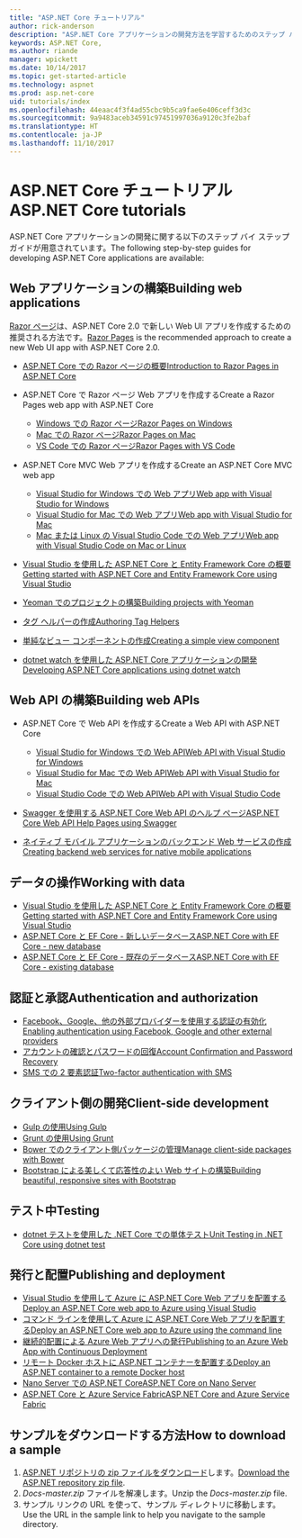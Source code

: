 ```yaml
---
title: "ASP.NET Core チュートリアル"
author: rick-anderson
description: "ASP.NET Core アプリケーションの開発方法を学習するためのステップ バイ ステップ ガイドの一覧です。"
keywords: ASP.NET Core,
ms.author: riande
manager: wpickett
ms.date: 10/14/2017
ms.topic: get-started-article
ms.technology: aspnet
ms.prod: asp.net-core
uid: tutorials/index
ms.openlocfilehash: 44eaac4f3f4ad55cbc9b5ca9fae6e406ceff3d3c
ms.sourcegitcommit: 9a9483aceb34591c97451997036a9120c3fe2baf
ms.translationtype: HT
ms.contentlocale: ja-JP
ms.lasthandoff: 11/10/2017
---
```

# <a name="aspnet-core-tutorials"></a><span data-ttu-id="c4c06-104">ASP.NET Core チュートリアル</span><span class="sxs-lookup"><span data-stu-id="c4c06-104">ASP.NET Core tutorials</span></span>

<span data-ttu-id="c4c06-105">ASP.NET Core アプリケーションの開発に関する以下のステップ バイ ステップ ガイドが用意されています。</span><span class="sxs-lookup"><span data-stu-id="c4c06-105">The following step-by-step guides for developing ASP.NET Core applications are available:</span></span>

## <a name="building-web-applications"></a><span data-ttu-id="c4c06-106">Web アプリケーションの構築</span><span class="sxs-lookup"><span data-stu-id="c4c06-106">Building web applications</span></span>

<span data-ttu-id="c4c06-107">[Razor ページ](xref:mvc/razor-pages/index)は、ASP.NET Core 2.0 で新しい Web UI アプリを作成するための推奨される方法です。</span><span class="sxs-lookup"><span data-stu-id="c4c06-107">[Razor Pages](xref:mvc/razor-pages/index) is the recommended approach to create a new Web UI app with ASP.NET Core 2.0.</span></span>

* [<span data-ttu-id="c4c06-108">ASP.NET Core での Razor ページの概要</span><span class="sxs-lookup"><span data-stu-id="c4c06-108">Introduction to Razor Pages in ASP.NET Core</span></span>](xref:mvc/razor-pages/index)
* <span data-ttu-id="c4c06-109">ASP.NET Core で Razor ページ Web アプリを作成する</span><span class="sxs-lookup"><span data-stu-id="c4c06-109">Create a Razor Pages web app with ASP.NET Core</span></span>

   * [<span data-ttu-id="c4c06-110">Windows での Razor ページ</span><span class="sxs-lookup"><span data-stu-id="c4c06-110">Razor Pages on Windows</span></span>](xref:tutorials/razor-pages/index)
   * [<span data-ttu-id="c4c06-111">Mac での Razor ページ</span><span class="sxs-lookup"><span data-stu-id="c4c06-111">Razor Pages on Mac</span></span>](xref:tutorials/razor-pages-mac/index)
   * [<span data-ttu-id="c4c06-112">VS Code での Razor ページ</span><span class="sxs-lookup"><span data-stu-id="c4c06-112">Razor Pages with VS Code</span></span>](xref:tutorials/razor-pages-vsc/index)  

* <span data-ttu-id="c4c06-113">ASP.NET Core MVC Web アプリを作成する</span><span class="sxs-lookup"><span data-stu-id="c4c06-113">Create an ASP.NET Core MVC web app</span></span>

   * [<span data-ttu-id="c4c06-114">Visual Studio for Windows での Web アプリ</span><span class="sxs-lookup"><span data-stu-id="c4c06-114">Web app with Visual Studio for Windows</span></span>](first-mvc-app/index.md)
   * [<span data-ttu-id="c4c06-115">Visual Studio for Mac での Web アプリ</span><span class="sxs-lookup"><span data-stu-id="c4c06-115">Web app with Visual Studio for Mac</span></span>](first-mvc-app-mac/index.md)
   * [<span data-ttu-id="c4c06-116">Mac または Linux の Visual Studio Code での Web アプリ</span><span class="sxs-lookup"><span data-stu-id="c4c06-116">Web app with Visual Studio Code on Mac or Linux</span></span>](first-mvc-app-xplat/index.md)

* [<span data-ttu-id="c4c06-117">Visual Studio を使用した ASP.NET Core と Entity Framework Core の概要</span><span class="sxs-lookup"><span data-stu-id="c4c06-117">Getting started with ASP.NET Core and Entity Framework Core using Visual Studio</span></span>](../data/ef-mvc/index.md)
* [<span data-ttu-id="c4c06-118">Yeoman でのプロジェクトの構築</span><span class="sxs-lookup"><span data-stu-id="c4c06-118">Building projects with Yeoman</span></span>](../client-side/yeoman.md)
* [<span data-ttu-id="c4c06-119">タグ ヘルパーの作成</span><span class="sxs-lookup"><span data-stu-id="c4c06-119">Authoring Tag Helpers</span></span>](../mvc/views/tag-helpers/authoring.md)
* [<span data-ttu-id="c4c06-120">単純なビュー コンポーネントの作成</span><span class="sxs-lookup"><span data-stu-id="c4c06-120">Creating a simple view component</span></span>](../mvc/views/view-components.md#walkthrough-creating-a-simple-view-component)
* [<span data-ttu-id="c4c06-121">dotnet watch を使用した ASP.NET Core アプリケーションの開発</span><span class="sxs-lookup"><span data-stu-id="c4c06-121">Developing ASP.NET Core applications using dotnet watch</span></span>](dotnet-watch.md)

## <a name="building-web-apis"></a><span data-ttu-id="c4c06-122">Web API の構築</span><span class="sxs-lookup"><span data-stu-id="c4c06-122">Building web APIs</span></span>
* <span data-ttu-id="c4c06-123">ASP.NET Core で Web API を作成する</span><span class="sxs-lookup"><span data-stu-id="c4c06-123">Create a Web API with ASP.NET Core</span></span>

  * [<span data-ttu-id="c4c06-124">Visual Studio for Windows での Web API</span><span class="sxs-lookup"><span data-stu-id="c4c06-124">Web API with Visual Studio for Windows</span></span>](first-web-api.md)
  * [<span data-ttu-id="c4c06-125">Visual Studio for Mac での Web API</span><span class="sxs-lookup"><span data-stu-id="c4c06-125">Web API with Visual Studio for Mac</span></span>](xref:tutorials/first-web-api-mac)
  * [<span data-ttu-id="c4c06-126">Visual Studio Code での Web API</span><span class="sxs-lookup"><span data-stu-id="c4c06-126">Web API with Visual Studio Code</span></span>](web-api-vsc.md)
  
* [<span data-ttu-id="c4c06-127">Swagger を使用する ASP.NET Core Web API のヘルプ ページ</span><span class="sxs-lookup"><span data-stu-id="c4c06-127">ASP.NET Core Web API Help Pages using Swagger</span></span>](web-api-help-pages-using-swagger.md)
* [<span data-ttu-id="c4c06-128">ネイティブ モバイル アプリケーションのバックエンド Web サービスの作成</span><span class="sxs-lookup"><span data-stu-id="c4c06-128">Creating backend web services for native mobile applications</span></span>](../mobile/native-mobile-backend.md)

## <a name="working-with-data"></a><span data-ttu-id="c4c06-129">データの操作</span><span class="sxs-lookup"><span data-stu-id="c4c06-129">Working with data</span></span>
* [<span data-ttu-id="c4c06-130">Visual Studio を使用した ASP.NET Core と Entity Framework Core の概要</span><span class="sxs-lookup"><span data-stu-id="c4c06-130">Getting started with ASP.NET Core and Entity Framework Core using Visual Studio</span></span>](../data/ef-mvc/index.md)
* [<span data-ttu-id="c4c06-131">ASP.NET Core と EF Core - 新しいデータベース</span><span class="sxs-lookup"><span data-stu-id="c4c06-131">ASP.NET Core with EF Core - new database</span></span>](https://docs.microsoft.com/ef/core/get-started/aspnetcore/new-db)
* [<span data-ttu-id="c4c06-132">ASP.NET Core と EF Core - 既存のデータベース</span><span class="sxs-lookup"><span data-stu-id="c4c06-132">ASP.NET Core with EF Core - existing database</span></span>](https://docs.microsoft.com/ef/core/get-started/aspnetcore/existing-db)

## <a name="authentication-and-authorization"></a><span data-ttu-id="c4c06-133">認証と承認</span><span class="sxs-lookup"><span data-stu-id="c4c06-133">Authentication and authorization</span></span>
* [<span data-ttu-id="c4c06-134">Facebook、Google、他の外部プロバイダーを使用する認証の有効化</span><span class="sxs-lookup"><span data-stu-id="c4c06-134">Enabling authentication using Facebook, Google and other external providers</span></span>](../security/authentication/social/index.md)
* [<span data-ttu-id="c4c06-135">アカウントの確認とパスワードの回復</span><span class="sxs-lookup"><span data-stu-id="c4c06-135">Account Confirmation and Password Recovery</span></span>](../security/authentication/accconfirm.md)
* [<span data-ttu-id="c4c06-136">SMS での 2 要素認証</span><span class="sxs-lookup"><span data-stu-id="c4c06-136">Two-factor authentication with SMS</span></span>](../security/authentication/2fa.md)

## <a name="client-side-development"></a><span data-ttu-id="c4c06-137">クライアント側の開発</span><span class="sxs-lookup"><span data-stu-id="c4c06-137">Client-side development</span></span>
* [<span data-ttu-id="c4c06-138">Gulp の使用</span><span class="sxs-lookup"><span data-stu-id="c4c06-138">Using Gulp</span></span>](../client-side/using-gulp.md)
* [<span data-ttu-id="c4c06-139">Grunt の使用</span><span class="sxs-lookup"><span data-stu-id="c4c06-139">Using Grunt</span></span>](../client-side/using-grunt.md)
* [<span data-ttu-id="c4c06-140">Bower でのクライアント側パッケージの管理</span><span class="sxs-lookup"><span data-stu-id="c4c06-140">Manage client-side packages with Bower</span></span>](../client-side/bower.md)
* [<span data-ttu-id="c4c06-141">Bootstrap による美しくて応答性のよい Web サイトの構築</span><span class="sxs-lookup"><span data-stu-id="c4c06-141">Building beautiful, responsive sites with Bootstrap</span></span>](../client-side/bootstrap.md)

## <a name="testing"></a><span data-ttu-id="c4c06-142">テスト中</span><span class="sxs-lookup"><span data-stu-id="c4c06-142">Testing</span></span>
* [<span data-ttu-id="c4c06-143">dotnet テストを使用した .NET Core での単体テスト</span><span class="sxs-lookup"><span data-stu-id="c4c06-143">Unit Testing in .NET Core using dotnet test</span></span>](https://docs.microsoft.com/dotnet/articles/core/testing/unit-testing-with-dotnet-test)

## <a name="publishing-and-deployment"></a><span data-ttu-id="c4c06-144">発行と配置</span><span class="sxs-lookup"><span data-stu-id="c4c06-144">Publishing and deployment</span></span>
* [<span data-ttu-id="c4c06-145">Visual Studio を使用して Azure に ASP.NET Core Web アプリを配置する</span><span class="sxs-lookup"><span data-stu-id="c4c06-145">Deploy an ASP.NET Core web app to Azure using Visual Studio</span></span>](publish-to-azure-webapp-using-vs.md)
* [<span data-ttu-id="c4c06-146">コマンド ラインを使用して Azure に ASP.NET Core Web アプリを配置する</span><span class="sxs-lookup"><span data-stu-id="c4c06-146">Deploy an ASP.NET Core web app to Azure using the command line</span></span>](publish-to-azure-webapp-using-cli.md)
* [<span data-ttu-id="c4c06-147">継続的配置による Azure Web アプリへの発行</span><span class="sxs-lookup"><span data-stu-id="c4c06-147">Publishing to an Azure Web App with Continuous Deployment</span></span>](../publishing/azure-continuous-deployment.md)
* [<span data-ttu-id="c4c06-148">リモート Docker ホストに ASP.NET コンテナーを配置する</span><span class="sxs-lookup"><span data-stu-id="c4c06-148">Deploy an ASP.NET container to a remote Docker host</span></span>](https://docs.microsoft.com/azure/vs-azure-tools-docker-hosting-web-apps-in-docker)
* [<span data-ttu-id="c4c06-149">Nano Server での ASP.NET Core</span><span class="sxs-lookup"><span data-stu-id="c4c06-149">ASP.NET Core on Nano Server</span></span>](nano-server.md)
* [<span data-ttu-id="c4c06-150">ASP.NET Core と Azure Service Fabric</span><span class="sxs-lookup"><span data-stu-id="c4c06-150">ASP.NET Core and Azure Service Fabric</span></span>](https://docs.microsoft.com/azure/service-fabric/service-fabric-add-a-web-frontend)

<a name="download"></a> 
## <a name="how-to-download-a-sample"></a><span data-ttu-id="c4c06-151">サンプルをダウンロードする方法</span><span class="sxs-lookup"><span data-stu-id="c4c06-151">How to download a sample</span></span>
1. <span data-ttu-id="c4c06-152">[ASP.NET リポジトリの zip ファイルをダウンロード](https://codeload.github.com/aspnet/Docs/zip/master)します。</span><span class="sxs-lookup"><span data-stu-id="c4c06-152">[Download the ASP.NET repository zip file](https://codeload.github.com/aspnet/Docs/zip/master).</span></span>
1. <span data-ttu-id="c4c06-153">*Docs-master.zip* ファイルを解凍します。</span><span class="sxs-lookup"><span data-stu-id="c4c06-153">Unzip the *Docs-master.zip* file.</span></span>
1. <span data-ttu-id="c4c06-154">サンプル リンクの URL を使って、サンプル ディレクトリに移動します。</span><span class="sxs-lookup"><span data-stu-id="c4c06-154">Use the URL in the sample link to help you navigate to the sample directory.</span></span> 
